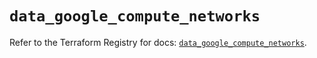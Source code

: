 # `data_google_compute_networks`

Refer to the Terraform Registry for docs: [`data_google_compute_networks`](https://registry.terraform.io/providers/hashicorp/google/5.18.0/docs/data-sources/compute_networks).
